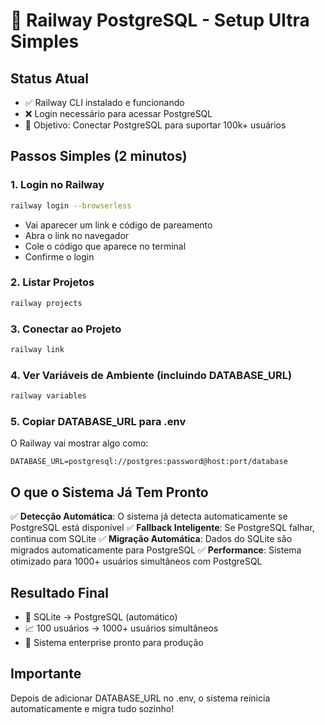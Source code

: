 # 🚀 Railway PostgreSQL - Setup Ultra Simples

## Status Atual
- ✅ Railway CLI instalado e funcionando
- ❌ Login necessário para acessar PostgreSQL
- 🎯 Objetivo: Conectar PostgreSQL para suportar 100k+ usuários

## Passos Simples (2 minutos)

### 1. Login no Railway
```bash
railway login --browserless
```
- Vai aparecer um link e código de pareamento
- Abra o link no navegador
- Cole o código que aparece no terminal
- Confirme o login

### 2. Listar Projetos
```bash
railway projects
```

### 3. Conectar ao Projeto
```bash
railway link
```

### 4. Ver Variáveis de Ambiente (incluindo DATABASE_URL)
```bash
railway variables
```

### 5. Copiar DATABASE_URL para .env
O Railway vai mostrar algo como:
```
DATABASE_URL=postgresql://postgres:password@host:port/database
```

## O que o Sistema Já Tem Pronto

✅ **Detecção Automática**: O sistema já detecta automaticamente se PostgreSQL está disponível
✅ **Fallback Inteligente**: Se PostgreSQL falhar, continua com SQLite
✅ **Migração Automática**: Dados do SQLite são migrados automaticamente para PostgreSQL
✅ **Performance**: Sistema otimizado para 1000+ usuários simultâneos com PostgreSQL

## Resultado Final
- 🔄 SQLite → PostgreSQL (automático)
- 📈 100 usuários → 1000+ usuários simultâneos
- 🚀 Sistema enterprise pronto para produção

## Importante
Depois de adicionar DATABASE_URL no .env, o sistema reinicia automaticamente e migra tudo sozinho!